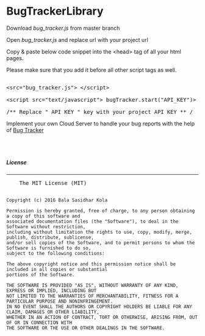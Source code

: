# BugTrackerLibrary

<p> Download <i> bug_tracker.js </i> from master branch</p> 
<p> Open <i> bug_tracker.js </i> and replace url with your project url<p>
<p> Copy & paste below code snippet into the &lthead&gt tag of all your html pages. </p>
<p> Please make sure that you add it before all other script tags as well. </p>

<pre>

&ltsrc="bug_tracker.js"&gt &lt/script&gt

&ltscript src="text/javascript"&gt bugTracker.start("API_KEY")&gt &lt/script&gt

/** Replace " API_KEY " key with your project API KEY ** /
</pre>


Implement your own Cloud Server to handle your bug reports with the help of <a href="https://github.com/sasidhar678/BugTracker"> Bug Tracker </a>

<br> <br> 
<h5>License</h5>
<hr>
<pre>
	The MIT License (MIT)
	
	Copyright (c) 2016 Bala Sasidhar Kola
	
	Permission is hereby granted, free of charge, to any person obtaining a copy of this software and 
	associated documentation files (the "Software"), to deal in the Software without restriction, 
	including without limitation the rights to use, copy, modify, merge, publish, distribute, sublicense, 
	and/or sell copies of the Software, and to permit persons to whom the Software is furnished to do so, 
	subject to the following conditions:
	
	The above copyright notice and this permission notice shall be included in all copies or substantial 
	portions of the Software.
	
	THE SOFTWARE IS PROVIDED "AS IS", WITHOUT WARRANTY OF ANY KIND, EXPRESS OR IMPLIED, INCLUDING BUT 
	NOT LIMITED TO THE WARRANTIES OF MERCHANTABILITY, FITNESS FOR A PARTICULAR PURPOSE AND NONINFRINGEMENT. 
	IN NO EVENT SHALL THE AUTHORS OR COPYRIGHT HOLDERS BE LIABLE FOR ANY CLAIM, DAMAGES OR OTHER LIABILITY, 
	WHETHER IN AN ACTION OF CONTRACT, TORT OR OTHERWISE, ARISING FROM, OUT OF OR IN CONNECTION WITH 
	THE SOFTWARE OR THE USE OR OTHER DEALINGS IN THE SOFTWARE.

</pre>

